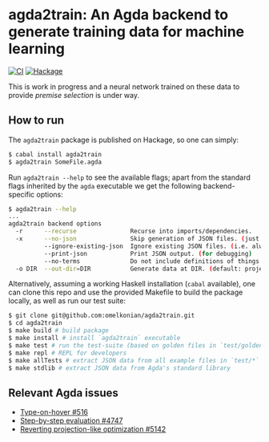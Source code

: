 agda2train: An Agda backend to generate training data for machine learning
===========================================================================
[![CI](https://github.com/omelkonian/agda2train/workflows/CI/badge.svg)](https://github.com/omelkonian/agda2train/actions) [![Hackage](https://repology.org/badge/version-for-repo/hackage/haskell:agda2train.svg)](http://hackage.haskell.org/package/agda2train)

This is work in progress and a neural network trained on these data to provide
*premise selection* is under way.

## How to run

The `agda2train` package is published on Hackage, so one can simply:
```bash
$ cabal install agda2train
$ agda2train SomeFile.agda
```

Run `agda2train --help` to see the available flags; apart from the standard flags
inherited by the `agda` executable we get the following backend-specific options:
```bash
$ agda2train --help
...
agda2train backend options
  -r      --recurse               Recurse into imports/dependencies.
  -x      --no-json               Skip generation of JSON files. (just debug print)
          --ignore-existing-json  Ignore existing JSON files. (i.e. always overwrite)
          --print-json            Print JSON output. (for debugging)
          --no-terms              Do not include definitions of things in scope
  -o DIR  --out-dir=DIR           Generate data at DIR. (default: project root)
```

Alternatively, assuming a working Haskell installation (`cabal` available),
one can clone this repo and use the provided Makefile to build the package locally,
as well as run our test suite:
```bash
$ git clone git@github.com:omelkonian/agda2train.git
$ cd agda2train
$ make build # build package
$ make install # install `agda2train` executable
$ make test # run the test-suite (based on golden files in `test/golden/*`)
$ make repl # REPL for developers
$ make allTests # extract JSON data from all example files in `test/*`
$ make stdlib # extract JSON data from Agda's standard library
```

## Relevant Agda issues

- [Type-on-hover #516](https://github.com/agda/agda/issues/516)
- [Step-by-step evaluation #4747](https://github.com/agda/agda/issues/4747)
- [Reverting projection-like optimization #5142](https://github.com/agda/agda/pull/5142/)
